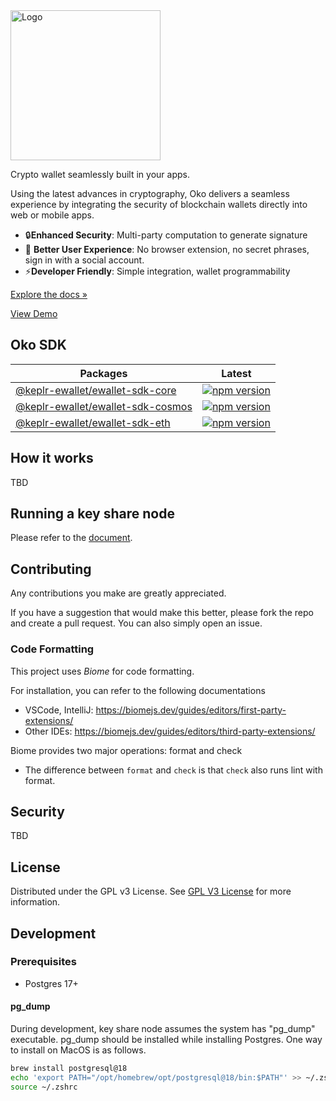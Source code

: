 <a href="https://demo.oko.app/">
  <picture>
    <source media="(prefers-color-scheme: light)" srcset="https://keplr-ewallet.s3.ap-northeast-2.amazonaws.com/icons/oko_product_logo.svg">
    <source media="(prefers-color-scheme: dark)" srcset="https://keplr-ewallet.s3.ap-northeast-2.amazonaws.com/icons/oko_product_logo_dark.svg">
    <img src="https://keplr-ewallet.s3.ap-northeast-2.amazonaws.com/icons/oko_product_logo.svg" alt="Logo"
    style="width: 240px; height: auto;">
  </picture>
</a>

Crypto wallet seamlessly built in your apps.

Using the latest advances in cryptography, Oko delivers a seamless
experience by integrating the security of blockchain wallets directly into web
or mobile apps.

- 🔒**Enhanced Security**: Multi-party computation to generate signature
- 🚀 **Better User Experience**: No browser extension, no secret phrases, sign
  in with a social account.
- ⚡**Developer Friendly**: Simple integration, wallet programmability

[Explore the docs »](https://docs.oko.app)

[View Demo](https://demo.oko.app)

## Oko SDK

<!-- TODO: update sdk names and links -->

| Packages                                                    | Latest                                                                                                                                                |
| ----------------------------------------------------------- | ----------------------------------------------------------------------------------------------------------------------------------------------------- |
| [@keplr-ewallet/ewallet-sdk-core](sdk/ewallet_sdk_core)     | [![npm version](https://img.shields.io/npm/v/@keplr-ewallet/ewallet-sdk-core.svg)](https://www.npmjs.com/package/@keplr-ewallet/ewallet-sdk-core)     |
| [@keplr-ewallet/ewallet-sdk-cosmos](sdk/ewallet_sdk_cosmos) | [![npm version](https://img.shields.io/npm/v/@keplr-ewallet/ewallet-sdk-cosmos.svg)](https://www.npmjs.com/package/@keplr-ewallet/ewallet-sdk-cosmos) |
| [@keplr-ewallet/ewallet-sdk-eth](sdk/ewallet_sdk_eth)       | [![npm version](https://img.shields.io/npm/v/@keplr-ewallet/ewallet-sdk-eth.svg)](https://www.npmjs.com/package/@keplr-ewallet/ewallet-sdk-eth)       |

## How it works

TBD

## Running a key share node

Please refer to the
[document](https://github.com/chainapsis/ewallet/blob/main/documentation/key_share_node.md).

## Contributing

Any contributions you make are greatly appreciated.

If you have a suggestion that would make this better, please fork the repo and
create a pull request. You can also simply open an issue.

### Code Formatting

This project uses _Biome_ for code formatting.

For installation, you can refer to the following documentations

- VSCode, IntelliJ: https://biomejs.dev/guides/editors/first-party-extensions/
- Other IDEs: https://biomejs.dev/guides/editors/third-party-extensions/

Biome provides two major operations: format and check

- The difference between `format` and `check` is that `check` also runs lint
  with format.

## Security

TBD

## License

Distributed under the GPL v3 License. See
[GPL V3 License](https://opensource.org/license/gpl-3-0) for more information.

## Development

### Prerequisites

- Postgres 17+

#### pg_dump

During development, key share node assumes the system has "pg_dump" executable.
pg_dump should be installed while installing Postgres. One way to install on
MacOS is as follows.

```sh
brew install postgresql@18
echo 'export PATH="/opt/homebrew/opt/postgresql@18/bin:$PATH"' >> ~/.zshrc
source ~/.zshrc
```
